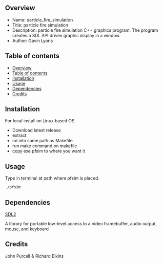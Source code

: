 
Overview
--------------------------------------------
* Name: particle_fire_simulation 
* Title: particle fire simulation
* Description: particle fire simulation C++ graphics program. 
The program creates a SDL API driven graphic display in a window.
* Author: Gavin Lyons

Table of contents
---------------------------

  * [Overview](#overview)
  * [Table of contents](#table-of-contents)
  * [Installation](#installation)
  * [Usage](#usage)
  * [Dependencies](#dependencies)
  * [Credits](#credits)

Installation
------------------
For local install on Linux based OS 

* Download latest release
* extract
* cd into same path as Makefile
* run make command on makefile
* copy exe pfsim to where you want it


Usage
-----------------
Type in terminal at path where pfsim is placed.

```sh
./pfsim 
```


Dependencies
--------------------

[SDL2](https://en.wikipedia.org/wiki/Simple_DirectMedia_Layer)

A library for portable low-level access to a video framebuffer, audio output, mouse, and keyboard 


Credits
--------------------
John Purcell & Richard Elkins
